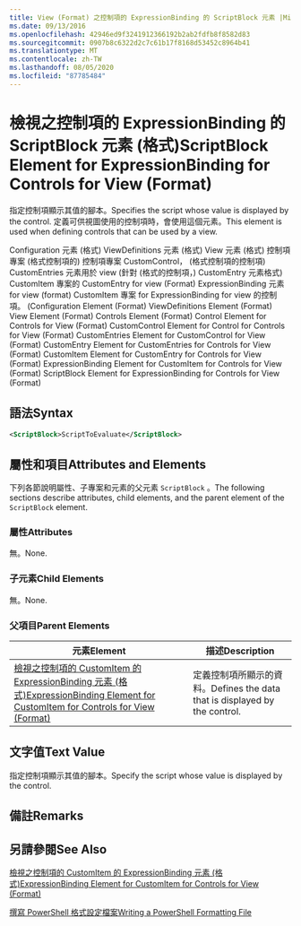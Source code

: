 ```yaml
---
title: View (Format) 之控制項的 ExpressionBinding 的 ScriptBlock 元素 |Microsoft Docs
ms.date: 09/13/2016
ms.openlocfilehash: 42946ed9f3241912366192b2ab2fdfb8f8582d83
ms.sourcegitcommit: 0907b8c6322d2c7c61b17f8168d53452c8964b41
ms.translationtype: MT
ms.contentlocale: zh-TW
ms.lasthandoff: 08/05/2020
ms.locfileid: "87785484"
---
```

# <a name="scriptblock-element-for-expressionbinding-for-controls-for-view-format"></a><span data-ttu-id="e7ab4-102">檢視之控制項的 ExpressionBinding 的 ScriptBlock 元素 (格式)</span><span class="sxs-lookup"><span data-stu-id="e7ab4-102">ScriptBlock Element for ExpressionBinding for Controls for View (Format)</span></span>

<span data-ttu-id="e7ab4-103">指定控制項顯示其值的腳本。</span><span class="sxs-lookup"><span data-stu-id="e7ab4-103">Specifies the script whose value is displayed by the control.</span></span> <span data-ttu-id="e7ab4-104">定義可供視圖使用的控制項時，會使用這個元素。</span><span class="sxs-lookup"><span data-stu-id="e7ab4-104">This element is used when defining controls that can be used by a view.</span></span>

<span data-ttu-id="e7ab4-105">Configuration 元素 (格式) ViewDefinitions 元素 (格式) View 元素 (格式) 控制項專案 (格式控制項的) 控制項專案 CustomControl， (格式控制項的控制項) CustomEntries 元素用於 view (針對 (格式的控制項，) CustomEntry 元素格式) CustomItem 專案的 CustomEntry for view (Format) ExpressionBinding 元素 for view (format) CustomItem 專案 for ExpressionBinding for view 的控制項。 (</span><span class="sxs-lookup"><span data-stu-id="e7ab4-105">Configuration Element (Format) ViewDefinitions Element (Format) View Element (Format) Controls Element (Format) Control Element for Controls for View (Format) CustomControl Element for Control for Controls for View (Format) CustomEntries Element for CustomControl for View (Format) CustomEntry Element for CustomEntries for Controls for View (Format) CustomItem Element for CustomEntry for Controls for View (Format) ExpressionBinding Element for CustomItem for Controls for View (Format) ScriptBlock Element for ExpressionBinding for Controls for View (Format)</span></span>

## <a name="syntax"></a><span data-ttu-id="e7ab4-106">語法</span><span class="sxs-lookup"><span data-stu-id="e7ab4-106">Syntax</span></span>

```xml
<ScriptBlock>ScriptToEvaluate</ScriptBlock>
```

## <a name="attributes-and-elements"></a><span data-ttu-id="e7ab4-107">屬性和項目</span><span class="sxs-lookup"><span data-stu-id="e7ab4-107">Attributes and Elements</span></span>

<span data-ttu-id="e7ab4-108">下列各節說明屬性、子專案和元素的父元素 `ScriptBlock` 。</span><span class="sxs-lookup"><span data-stu-id="e7ab4-108">The following sections describe attributes, child elements, and the parent element of the `ScriptBlock` element.</span></span>

### <a name="attributes"></a><span data-ttu-id="e7ab4-109">屬性</span><span class="sxs-lookup"><span data-stu-id="e7ab4-109">Attributes</span></span>

<span data-ttu-id="e7ab4-110">無。</span><span class="sxs-lookup"><span data-stu-id="e7ab4-110">None.</span></span>

### <a name="child-elements"></a><span data-ttu-id="e7ab4-111">子元素</span><span class="sxs-lookup"><span data-stu-id="e7ab4-111">Child Elements</span></span>

<span data-ttu-id="e7ab4-112">無。</span><span class="sxs-lookup"><span data-stu-id="e7ab4-112">None.</span></span>

### <a name="parent-elements"></a><span data-ttu-id="e7ab4-113">父項目</span><span class="sxs-lookup"><span data-stu-id="e7ab4-113">Parent Elements</span></span>

|<span data-ttu-id="e7ab4-114">元素</span><span class="sxs-lookup"><span data-stu-id="e7ab4-114">Element</span></span>|<span data-ttu-id="e7ab4-115">描述</span><span class="sxs-lookup"><span data-stu-id="e7ab4-115">Description</span></span>|
|-------------|-----------------|
|[<span data-ttu-id="e7ab4-116">檢視之控制項的 CustomItem 的 ExpressionBinding 元素 (格式)</span><span class="sxs-lookup"><span data-stu-id="e7ab4-116">ExpressionBinding Element for CustomItem for Controls for View (Format)</span></span>](./expressionbinding-element-for-customitem-for-controls-for-view-format.md)|<span data-ttu-id="e7ab4-117">定義控制項所顯示的資料。</span><span class="sxs-lookup"><span data-stu-id="e7ab4-117">Defines the data that is displayed by the control.</span></span>|

## <a name="text-value"></a><span data-ttu-id="e7ab4-118">文字值</span><span class="sxs-lookup"><span data-stu-id="e7ab4-118">Text Value</span></span>

<span data-ttu-id="e7ab4-119">指定控制項顯示其值的腳本。</span><span class="sxs-lookup"><span data-stu-id="e7ab4-119">Specify the script whose value is displayed by the control.</span></span>

## <a name="remarks"></a><span data-ttu-id="e7ab4-120">備註</span><span class="sxs-lookup"><span data-stu-id="e7ab4-120">Remarks</span></span>

## <a name="see-also"></a><span data-ttu-id="e7ab4-121">另請參閱</span><span class="sxs-lookup"><span data-stu-id="e7ab4-121">See Also</span></span>

[<span data-ttu-id="e7ab4-122">檢視之控制項的 CustomItem 的 ExpressionBinding 元素 (格式)</span><span class="sxs-lookup"><span data-stu-id="e7ab4-122">ExpressionBinding Element for CustomItem for Controls for View (Format)</span></span>](./expressionbinding-element-for-customitem-for-controls-for-view-format.md)

[<span data-ttu-id="e7ab4-123">撰寫 PowerShell 格式設定檔案</span><span class="sxs-lookup"><span data-stu-id="e7ab4-123">Writing a PowerShell Formatting File</span></span>](./writing-a-powershell-formatting-file.md)
